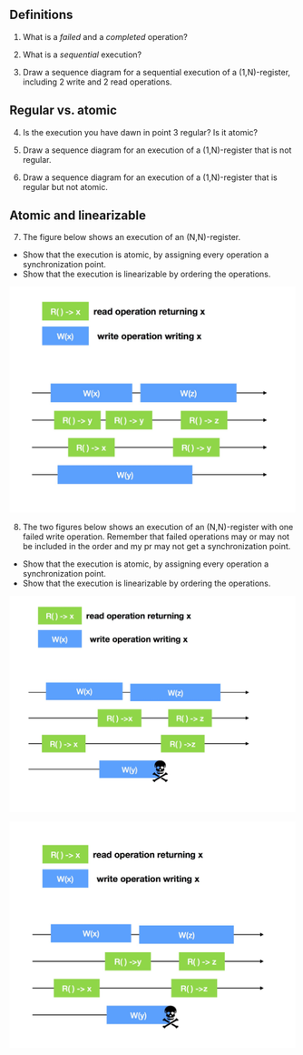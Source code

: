 ## Definitions

1. What is a *failed* and a *completed* operation?

2. What is a *sequential* execution?

3. Draw a sequence diagram for a sequential execution of a (1,N)-register, 
including 2 write and 2 read operations.

## Regular  vs. atomic

4. Is the execution you have dawn in point 3 regular? Is it atomic?

5. Draw a sequence diagram for an execution of a (1,N)-register 
that is not regular.

6. Draw a sequence diagram for an execution of a (1,N)-register 
that is regular but not atomic.

## Atomic and linearizable

7. The figure below shows an execution of an (N,N)-register.
  * Show that the execution is atomic, by assigning every operation a synchronization point.
  * Show that the execution is linearizable by ordering the operations.

![Figure 1, an execution of an (N,N)-register](fig/CH4-fig1.jpg?raw=true)

8. The two figures below shows an execution of an (N,N)-register with one failed write operation. 
  Remember that failed operations may or may not be included in the order and my pr may not get a synchronization point.
  * Show that the execution is atomic, by assigning every operation a synchronization point.
  * Show that the execution is linearizable by ordering the operations.
  
 ![Figure 2, an execution of an (N,N)-register with a failed write.](fig/CH4-fig2.jpg?raw=true)
 
 ![Figure 3, an execution of an (N,N)-register with a failed write.](fig/CH4-fig3.jpg?raw=true)
